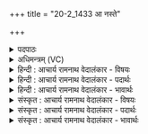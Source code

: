 +++
title = "20-2_1433 आ नस्ते"

+++
<details><summary>पदपाठः</summary>

आ। नः꣣। ते। गन्तु। मत्सरः꣢। वृ꣡षा꣢꣯। म꣡दः꣢꣯। व꣡रे꣢꣯ण्यः। स꣣हा꣡वा꣢न्। इ꣣न्द्र। सानसिः꣢। पृ꣣तनाषा꣢ट्। अ꣡र्म꣢꣯त्यः। अ। म꣣र्त्यः। १४३३।
</details>

<details><summary>अधिमन्त्रम् (VC)</summary>

- इन्द्रः
- अगस्त्यो मैत्रावरुणः
- अनुष्टुप्
- गान्धारः
</details>

<details><summary>हिन्दी : आचार्य रामनाथ वेदालंकार - विषयः</summary>

अगले मन्त्र में फिर ब्रह्मानन्द के विषय का ही वर्णन है।
</details>

<details><summary>हिन्दी : आचार्य रामनाथ वेदालंकार - पदार्थः</summary>

पदार्थान्वय -  हे(इन्द्र)परमैश्वर्यशाली जगदीश्वर(ते)आपका(वृषा)मनोरथ पूर्ण करनेवाला, (मदः)उत्साहित करनेवाला, (वरेण्यः)वरणीय, (सहावान्)बलवान्(सानसिः)संभजनीय, (पृतनाषाट्)शत्रु-सेनाओं को पराजित करनेवाला, (अमर्त्यः)अक्षय(मत्सरः)आनन्द-रूप सोम(नः)हमें(आ गन्तु)प्राप्त होवे ॥२॥
</details>

<details><summary>हिन्दी : आचार्य रामनाथ वेदालंकार - भावार्थः</summary>

भावार्थ -  रसमय परमेश्वर से परमानन्द-रस पाकर मनुष्यों को शूरतापूर्वक आन्तरिक तथा बाह्य सब शत्रुओं का उन्मूलन करके निष्कण्टक स्वराज्य स्थापित करना चाहिए ॥२॥
</details>

<details><summary>संस्कृत : आचार्य रामनाथ वेदालंकार - विषयः</summary>

अथ पुनर्ब्रह्मानन्दविषयमेव वर्णयति।
</details>

<details><summary>संस्कृत : आचार्य रामनाथ वेदालंकार - पदार्थः</summary>

पदार्थान्वय -  हे(इन्द्र)परमैश्वर्यशालिन् जगदीश्वर! (ते)तव(वृषा)कामवर्षकः(मदः)उत्साहयिता, (वरेण्यः)वरणीयः, (सहावान्)बलवान्, (सानसिः)संभजनीयः, (पृतनाषाट्)शत्रुसेनानां पराजेता, (अमर्त्यः)अमरः,अक्षयः(मत्सरः)आनन्दरसरूपः सोमः(नः)अस्मान्(आ गन्तु)आगच्छतु।[अत्र ‘बहुलं छन्दसि’। अ० २।४।७३ इति शपो लुकि ‘इषुगमियमां छः’। अ० ७।३।७७ इति न प्रवर्तते]॥२॥२
</details>

<details><summary>संस्कृत : आचार्य रामनाथ वेदालंकार - भावार्थः</summary>

भावार्थ -  परमेश्वरात् परमानन्दरसं प्राप्य मनुष्यैः शौर्येणाभ्यन्तरान् बाह्यांश्च सर्वान् रिपूनुन्मूल्य निष्कण्टकं स्वराज्यं स्थापनीयम् ॥२॥
</details>